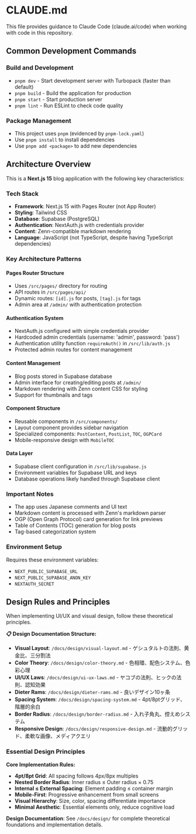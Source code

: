 # CLAUDE.md

This file provides guidance to Claude Code (claude.ai/code) when working with code in this repository.

## Common Development Commands

### Build and Development
- `pnpm dev` - Start development server with Turbopack (faster than default)
- `pnpm build` - Build the application for production
- `pnpm start` - Start production server
- `pnpm lint` - Run ESLint to check code quality

### Package Management
- This project uses `pnpm` (evidenced by `pnpm-lock.yaml`)
- Use `pnpm install` to install dependencies
- Use `pnpm add <package>` to add new dependencies

## Architecture Overview

This is a **Next.js 15** blog application with the following key characteristics:

### Tech Stack
- **Framework**: Next.js 15 with Pages Router (not App Router)
- **Styling**: Tailwind CSS
- **Database**: Supabase (PostgreSQL)
- **Authentication**: NextAuth.js with credentials provider
- **Content**: Zenn-compatible markdown rendering
- **Language**: JavaScript (not TypeScript, despite having TypeScript dependencies)

### Key Architecture Patterns

#### Pages Router Structure
- Uses `/src/pages/` directory for routing
- API routes in `/src/pages/api/`
- Dynamic routes: `[id].js` for posts, `[tag].js` for tags
- Admin area at `/admin/` with authentication protection

#### Authentication System
- NextAuth.js configured with simple credentials provider
- Hardcoded admin credentials (username: 'admin', password: 'pass')
- Authentication utility function `requireAuth()` in `/src/lib/auth.js`
- Protected admin routes for content management

#### Content Management
- Blog posts stored in Supabase database
- Admin interface for creating/editing posts at `/admin/`
- Markdown rendering with Zenn content CSS for styling
- Support for thumbnails and tags

#### Component Structure
- Reusable components in `/src/components/`
- Layout component provides sidebar navigation
- Specialized components: `PostContent`, `PostList`, `TOC`, `OGPCard`
- Mobile-responsive design with `MobileTOC`

#### Data Layer
- Supabase client configuration in `/src/lib/supabase.js`
- Environment variables for Supabase URL and keys
- Database operations likely handled through Supabase client

### Important Notes
- The app uses Japanese comments and UI text
- Markdown content is processed with Zenn's markdown parser
- OGP (Open Graph Protocol) card generation for link previews
- Table of Contents (TOC) generation for blog posts
- Tag-based categorization system

### Environment Setup
Requires these environment variables:
- `NEXT_PUBLIC_SUPABASE_URL`
- `NEXT_PUBLIC_SUPABASE_ANON_KEY`
- `NEXTAUTH_SECRET`

## Design Rules and Principles

When implementing UI/UX and visual design, follow these theoretical principles.

**📋 Design Documentation Structure:**
- **Visual Layout**: `/docs/design/visual-layout.md` - ゲシュタルトの法則、黄金比、三分割法
- **Color Theory**: `/docs/design/color-theory.md` - 色相環、配色システム、色彩心理
- **UI/UX Laws**: `/docs/design/ui-ux-laws.md` - ヤコブの法則、ヒックの法則、認知効果
- **Dieter Rams**: `/docs/design/dieter-rams.md` - 良いデザイン10ヶ条
- **Spacing System**: `/docs/design/spacing-system.md` - 4pt/8ptグリッド、階層的余白
- **Border Radius**: `/docs/design/border-radius.md` - 入れ子角丸、控えめシステム
- **Responsive Design**: `/docs/design/responsive-design.md` - 流動的グリッド、柔軟な画像、メディアクエリ

### Essential Design Principles

**Core Implementation Rules:**
- **4pt/8pt Grid**: All spacing follows 4px/8px multiples
- **Nested Border Radius**: Inner radius ≤ Outer radius × 0.75
- **Internal ≤ External Spacing**: Element padding ≤ container margin
- **Mobile-First**: Progressive enhancement from small screens
- **Visual Hierarchy**: Size, color, spacing differentiate importance
- **Minimal Aesthetic**: Essential elements only, reduce cognitive load

**Design Documentation**: See `/docs/design/` for complete theoretical foundations and implementation details.